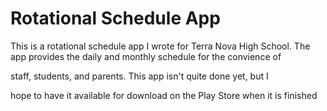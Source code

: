 # Rotational Schedule App

<p>This is a rotational schedule app I wrote for Terra Nova High School.
The app provides the daily and monthly schedule for the convience of</p>
<p>staff, students, and parents. This app isn't quite done yet, but I</p>
<p>hope to have it available for download on the Play Store when it is finished</p>
